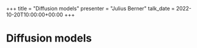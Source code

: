+++
title = "Diffusion models"
presenter = "Julius Berner"
talk_date = 2022-10-20T10:00:00+00:00
+++

Diffusion models
=============